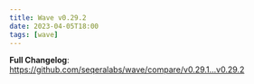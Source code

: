 ```yaml
---
title: Wave v0.29.2
date: 2023-04-05T18:00
tags: [wave]
---
```


**Full Changelog**: https://github.com/seqeralabs/wave/compare/v0.29.1...v0.29.2
